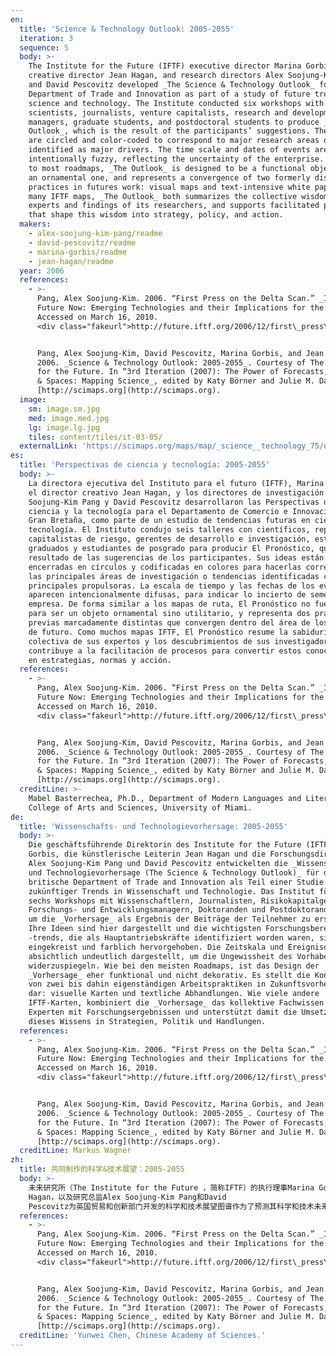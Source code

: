 ```yaml
---
en:
  title: 'Science & Technology Outlook: 2005-2055'
  iteration: 3
  sequence: 5
  body: >-
    The Institute for the Future (IFTF) executive director Marina Gorbis,
    creative director Jean Hagan, and research directors Alex Soojung-Kim Pang
    and David Pescovitz developed _The Science & Technology Outlook_ for the UK
    Department of Trade and Innovation as part of a study of future trends in
    science and technology. The Institute conducted six workshops with
    scientists, journalists, venture capitalists, research and development
    managers, graduate students, and postdoctoral students to produce _The
    Outlook_, which is the result of the participants’ suggestions. Their ideas
    are circled and color-coded to correspond to major research areas or trends
    identified as major drivers. The time scale and dates of events are
    intentionally fuzzy, reflecting the uncertainty of the enterprise. Similar
    to most roadmaps, _The Outlook_ is designed to be a functional object, not
    an ornamental one, and represents a convergence of two formerly distinct
    practices in futures work: visual maps and text-intensive white papers. Like
    many IFTF maps, _The Outlook_ both summarizes the collective wisdom of its
    experts and findings of its researchers, and supports facilitated processes
    that shape this wisdom into strategy, policy, and action.
  makers:
    - alex-soojung-kim-pang/readme
    - david-pescovitz/readme
    - marina-gorbis/readme
    - jean-hagan/readme
  year: 2006
  references:
    - >-
      Pang, Alex Soojung-Kim. 2006. “First Press on the Delta Scan.” _IIFTF’s
      Future Now: Emerging Technologies and their Implications for the Future_.
      Accessed on March 16, 2010.
      <div class="fakeurl">http://future.iftf.org/2006/12/first\_press\_on\_.html</div>.


      Pang, Alex Soojung-Kim, David Pescovitz, Marina Gorbis, and Jean Hagan.
      2006. _Science & Technology Outlook: 2005-2055_. Courtesy of The Institute
      for the Future. In “3rd Iteration (2007): The Power of Forecasts,” _Places
      & Spaces: Mapping Science_, edited by Katy Börner and Julie M. Davis.
      [http://scimaps.org](http://scimaps.org).
  image:
    sm: image.sm.jpg
    med: image.med.jpg
    lg: image.lg.jpg
    tiles: content/tiles/it-03-05/
  externalLink: 'https://scimaps.org/maps/map/_science__technology_75/detail'
es:
  title: 'Perspectivas de ciencia y tecnología: 2005-2055'
  body: >-
    La directora ejecutiva del Instituto para el futuro (IFTF), Marina Gorbis,
    el director creativo Jean Hagan, y los directores de investigación Alex
    Soojung-Kim Pang y David Pescovitz desarrollaron las Perspectivas de la
    ciencia y la tecnología para el Departamento de Comercio e Innovación de
    Gran Bretaña, como parte de un estudio de tendencias futuras en ciencia y
    tecnología. El Instituto condujo seis talleres con científicos, reporteros,
    capitalistas de riesgo, gerentes de desarrollo e investigación, estudiantes
    graduados y estudiantes de posgrado para producir El Pronóstico, que es el
    resultado de las sugerencias de los participantes. Sus ideas están
    encerradas en círculos y codificadas en colores para hacerlas corresponder a
    las principales áreas de investigación o tendencias identificadas como
    principales propulsoras. La escala de tiempo y las fechas de los eventos
    aparecen intencionalmente difusas, para indicar lo incierto de semejante
    empresa. De forma similar a los mapas de ruta, El Pronóstico no fue diseñado
    para ser un objeto ornamental sino utilitario, y representa dos prácticas
    previas marcadamente distintas que convergen dentro del área de los mercados
    de futuro. Como muchos mapas IFTF, El Pronóstico resume la sabiduría
    colectiva de sus expertos y los descubrimientos de sus investigadores, y
    contribuye a la facilitación de procesos para convertir estos conocimientos
    en estrategias, normas y acción.
  references:
    - >-
      Pang, Alex Soojung-Kim. 2006. “First Press on the Delta Scan.” _IIFTF’s
      Future Now: Emerging Technologies and their Implications for the Future_.
      Accessed on March 16, 2010.
      <div class="fakeurl">http://future.iftf.org/2006/12/first\_press\_on\_.html</div>.


      Pang, Alex Soojung-Kim, David Pescovitz, Marina Gorbis, and Jean Hagan.
      2006. _Science & Technology Outlook: 2005-2055_. Courtesy of The Institute
      for the Future. In “3rd Iteration (2007): The Power of Forecasts,” _Places
      & Spaces: Mapping Science_, edited by Katy Börner and Julie M. Davis.
      [http://scimaps.org](http://scimaps.org).
  creditLine: >-
    Mabel Basterrechea, Ph.D., Department of Modern Languages and Literatures,
    College of Arts and Sciences, University of Miami.
de:
  title: 'Wissenschafts- und Technologievorhersage: 2005-2055'
  body: >-
    Die geschäftsführende Direktorin des Institute for the Future (IFTF), Marina
    Gorbis, die künstlerische Leiterin Jean Hagan und die Forschungsdirektoren
    Alex Soojung-Kim Pang und David Pescovitz entwickelten die _Wissenschafts-
    und Technologievorhersage (The Science & Technology Outlook)_ für das
    britische Department of Trade and Innovation als Teil einer Studie
    zukünftiger Trends in Wissenschaft und Technologie. Das Institut führte
    sechs Workshops mit Wissenschaftlern, Journalisten, Risikokapitalgebern,
    Forschungs- und Entwicklungsmanagern, Doktoranden und Postdoktoranden durch,
    um die _Vorhersage_ als Ergebnis der Beiträge der Teilnehmer zu erstellen.
    Ihre Ideen sind hier dargestellt und die wichtigsten Forschungsbereiche oder
    -trends, die als Hauptantriebskräfte identifiziert worden waren, sind
    eingekreist und farblich hervorgehoben. Die Zeitskala und Ereignisdaten sind
    absichtlich undeutlich dargestellt, um die Ungewissheit des Vorhabens
    widerzuspiegeln. Wie bei den meisten Roadmaps, ist das Design der
    _Vorhersage_ eher funktional und nicht dekorativ. Es stellt die Konvergenz
    von zwei bis dahin eigenständigen Arbeitspraktiken in Zukunftsvorhersagen
    dar: visuelle Karten und textliche Abhandlungen. Wie viele andere
    IFTF-Karten, kombiniert die _Vorhersage_ das kollektive Fachwissen von
    Experten mit Forschungsergebnissen und unterstützt damit die Umsetzung
    dieses Wissens in Strategien, Politik und Handlungen.
  references:
    - >-
      Pang, Alex Soojung-Kim. 2006. “First Press on the Delta Scan.” _IIFTF’s
      Future Now: Emerging Technologies and their Implications for the Future_.
      Accessed on March 16, 2010.
      <div class="fakeurl">http://future.iftf.org/2006/12/first\_press\_on\_.html</div>.


      Pang, Alex Soojung-Kim, David Pescovitz, Marina Gorbis, and Jean Hagan.
      2006. _Science & Technology Outlook: 2005-2055_. Courtesy of The Institute
      for the Future. In “3rd Iteration (2007): The Power of Forecasts,” _Places
      & Spaces: Mapping Science_, edited by Katy Börner and Julie M. Davis.
      [http://scimaps.org](http://scimaps.org).
  creditLine: Markus Wagner
zh:
  title: 共同制作的科学&技术展望：2005-2055
  body: >-
    未来研究所（The Institute for the Future ，简称IFTF）的执行理事Marina Gorbis，创意总监Jean
    Hagan，以及研究总监Alex Soojung-Kim Pang和David
    Pescovitz为英国贸易和创新部门开发的科学和技术展望图谱作为了预测其科学和技术未来趋势的一部分研究。研究所与科学家、记者、风险投资家、研发经理、研究生以及博士后一同主持了六个工作组的工作，该图谱正式众多参与者建议的共同成果。他们的思想用圈来表示，并用颜色编码相应的主要研究领域或趋势作为主要驱动力的识别。时间的时间标度和日期被故意模糊，反映了企业的不确定性。与大多数路线图类似，《展望》图谱被设计成一个具有实际功能的物件，而非装饰品，其集合了未来研究工作中两种相互区别的正式做法——虚拟地图和文本密集型白皮书。与许多IFTF的地图一样，《展望》既概括了专家的集体智慧，又概括了研究者的成果，并支持促进智慧形成战略、政策和行动的过程。
  references:
    - >-
      Pang, Alex Soojung-Kim. 2006. “First Press on the Delta Scan.” _IIFTF’s
      Future Now: Emerging Technologies and their Implications for the Future_.
      Accessed on March 16, 2010.
      <div class="fakeurl">http://future.iftf.org/2006/12/first\_press\_on\_.html</div>.


      Pang, Alex Soojung-Kim, David Pescovitz, Marina Gorbis, and Jean Hagan.
      2006. _Science & Technology Outlook: 2005-2055_. Courtesy of The Institute
      for the Future. In “3rd Iteration (2007): The Power of Forecasts,” _Places
      & Spaces: Mapping Science_, edited by Katy Börner and Julie M. Davis.
      [http://scimaps.org](http://scimaps.org).
  creditLine: 'Yunwei Chen, Chinese Academy of Sciences.'
---
```

